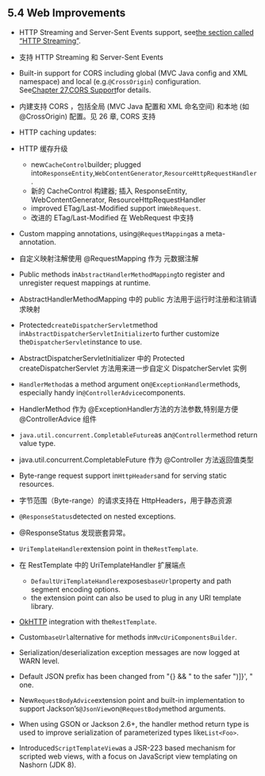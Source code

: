 ## 5.4 Web Improvements

* HTTP Streaming and Server-Sent Events support, see[the section called “HTTP Streaming”](https://docs.spring.io/spring/docs/current/spring-framework-reference/htmlsingle/#mvc-ann-async-http-streaming).
* 支持 HTTP Streaming 和 Server-Sent Events
* Built-in support for CORS including global \(MVC Java config and XML namespace\) and local \(e.g.`@CrossOrigin`\) configuration. See[Chapter 27,CORS Support](https://docs.spring.io/spring/docs/current/spring-framework-reference/htmlsingle/#cors)for details.
* 内建支持 CORS ，包括全局 (MVC Java 配置和 XML 命名空间) 和本地 (如 @CrossOrigin) 配置。见 26 章, CORS 支持
* HTTP caching updates:
* HTTP 缓存升级
  * new`CacheControl`builder; plugged into`ResponseEntity`,`WebContentGenerator`,`ResourceHttpRequestHandler`.
  * 新的 CacheControl 构建器; 插入 ResponseEntity, WebContentGenerator, ResourceHttpRequestHandler
  * improved ETag/Last-Modified support in`WebRequest`.
  * 改进的 ETag/Last-Modified 在 WebRequest 中支持
* Custom mapping annotations, using`@RequestMapping`as a meta-annotation.
* 自定义映射注解使用 @RequestMapping 作为 元数据注解
* Public methods in`AbstractHandlerMethodMapping`to register and unregister request mappings at runtime.
* AbstractHandlerMethodMapping 中的 public 方法用于运行时注册和注销请求映射
* Protected`createDispatcherServlet`method in`AbstractDispatcherServletInitializer`to further customize the`DispatcherServlet`instance to use.
* AbstractDispatcherServletInitializer 中的 Protected createDispatcherServlet 方法用来进一步自定义 DispatcherServlet 实例
* `HandlerMethod`as a method argument on`@ExceptionHandler`methods, especially handy in`@ControllerAdvice`components.
* HandlerMethod 作为 @ExceptionHandler方法的方法参数,特别是方便 @ControllerAdvice 组件
* `java.util.concurrent.CompletableFuture`as an`@Controller`method return value type.
* java.util.concurrent.CompletableFuture 作为 @Controller 方法返回值类型
* Byte-range request support in`HttpHeaders`and for serving static resources.
* 字节范围（Byte-range）的请求支持在 HttpHeaders，用于静态资源
* `@ResponseStatus`detected on nested exceptions.
* @ResponseStatus 发现嵌套异常。
* `UriTemplateHandler`extension point in the`RestTemplate`.
* 在 RestTemplate 中的 UriTemplateHandler 扩展端点

  * `DefaultUriTemplateHandler`exposes`baseUrl`property and path segment encoding options.
  * the extension point can also be used to plug in any URI template library.

* [OkHTTP](https://square.github.io/okhttp/) integration with the`RestTemplate`.
* Custom`baseUrl`alternative for methods in`MvcUriComponentsBuilder`.
* Serialization/deserialization exception messages are now logged at WARN level.
* Default JSON prefix has been changed from "{} && " to the safer "\)\]}', " one.
* New`RequestBodyAdvice`extension point and built-in implementation to support Jackson’s`@JsonView`on`@RequestBody`method arguments.
* When using GSON or Jackson 2.6+, the handler method return type is used to improve serialization of parameterized types like`List<Foo>`.
* Introduced`ScriptTemplateView`as a JSR-223 based mechanism for scripted web views, with a focus on JavaScript view templating on Nashorn \(JDK 8\).




